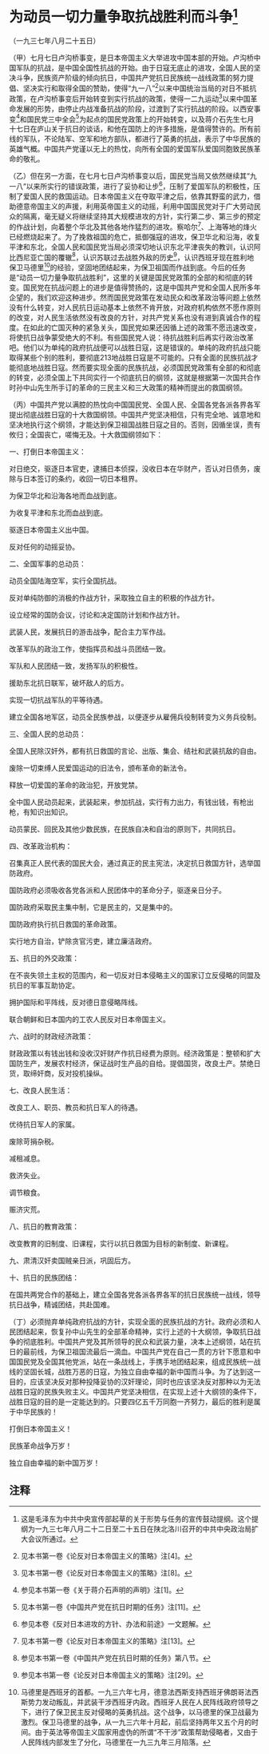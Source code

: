 # 为动员一切力量争取抗战胜利而斗争[^*]

（一九三七年八月二十五日）

（甲）七月七日卢沟桥事变，是日本帝国主义大举进攻中国本部的开始。卢沟桥中国军队的抗战，是中国全国性抗战的开始。由于日寇无底止的进攻，全国人民的坚决斗争，民族资产阶级的倾向抗日，中国共产党抗日民族统一战线政策的努力提倡、坚决实行和取得全国的赞助，使得“九一八”[^1]以来中国统治当局的对日不抵抗政策，在卢沟桥事变后开始转变到实行抗战的政策，使得一二九运动[^2]以来中国革命发展的形势，由停止内战准备抗战的阶段，过渡到了实行抗战的阶段。以西安事变[^3]和国民党三中全会[^4]为起点的国民党政策上的开始转变，以及蒋介石先生七月十七日在庐山关于抗日的谈话，和他在国防上的许多措施，是值得赞许的。所有前线的军队，不论陆军、空军和地方部队，都进行了英勇的抗战，表示了中华民族的英雄气概。中国共产党谨以无上的热忱，向所有全国的爱国军队爱国同胞致民族革命的敬礼。

（乙）但在另一方面，在七月七日卢沟桥事变以后，国民党当局又依然继续其“九一八”以来所实行的错误政策，进行了妥协和让步[^5]，压制了爱国军队的积极性，压制了爱国人民的救国运动。日本帝国主义在夺取平津之后，依靠其野蛮的武力，借助德意帝国主义的声援，利用英帝国主义的动摇，利用中国国民党对于广大劳动民众的隔离，毫无疑义将继续坚持其大规模进攻的方针，实行第二步、第三步的预定的作战计划，向着整个华北及其他各地作猛烈的进攻。察哈尔[^6]、上海等地的烽火已经燃烧起来了。为了挽救祖国的危亡，抵御强寇的进攻，保卫华北和沿海，收复平津和东北，全国人民和国民党当局必须深切地认识东北平津丧失的教训，认识阿比西尼亚亡国的覆辙[^7]，认识苏联过去战胜外敌的历史[^8]，认识西班牙现在胜利地保卫马德里[^9]的经验，坚固地团结起来，为保卫祖国而作战到底。今后的任务是“动员一切力量争取抗战胜利”，这里的关键是国民党政策的全部的和彻底的转变。国民党在抗战问题上的进步是值得赞扬的，这是中国共产党和全国人民所多年企望的，我们欢迎这种进步。然而国民党政策在发动民众和改革政治等问题上依然没有什么转变，对人民抗日运动基本上依然不肯开放，对政府机构依然不愿作原则的改变，对人民生活依然没有改良的方针，对共产党关系也没有进到真诚合作的程度。在如此的亡国灭种的紧急关头，国民党如果还因循上述的政策不愿迅速改变，将使抗日战争蒙受绝大的不利。有些国民党人说：待抗战胜利后再实行政治改革吧。他们以为单纯的政府抗战便可以战胜日寇，这是错误的。单纯的政府抗战只能取得某些个别的胜利，要彻底213地战胜日寇是不可能的。只有全面的民族抗战才能彻底地战胜日寇。然而要实现全面的民族抗战，必须国民党政策有全部的和彻底的转变，必须全国上下共同实行一个彻底抗日的纲领，这就是根据第一次国共合作时孙中山先生所手订的革命的三民主义和三大政策的精神而提出的救国纲领。

（丙）中国共产党以满腔的热忱向中国国民党、全国人民、全国各党各派各界各军提出彻底战胜日寇的十大救国纲领。中国共产党坚决相信，只有完全地、诚意地和坚决地执行这个纲领，才能达到保卫祖国战胜日寇之目的。否则，因循坐误，责有攸归；全国丧亡，嗟悔无及。十大救国纲领如下：

一、打倒日本帝国主义：

对日绝交，驱逐日本官吏，逮捕日本侦探，没收日本在华财产，否认对日债务，废除与日本签订的条约，收回一切日本租界。

为保卫华北和沿海各地而血战到底。

为收复平津和东北而血战到底。

驱逐日本帝国主义出中国。

反对任何的动摇妥协。

二、全国军事的总动员：

动员全国陆海空军，实行全国抗战。

反对单纯防御的消极的作战方针，采取独立自主的积极的作战方针。

设立经常的国防会议，讨论和决定国防计划和作战方针。

武装人民，发展抗日的游击战争，配合主力军作战。

改革军队的政治工作，使指挥员和战斗员团结一致。

军队和人民团结一致，发扬军队的积极性。

援助东北抗日联军，破坏敌人的后方。

实现一切抗战军队的平等待遇。

建立全国各地军区，动员全民族参战，以便逐步从雇佣兵役制转变为义务兵役制。

三、全国人民的总动员：

全国人民除汉奸外，都有抗日救国的言论、出版、集会、结社和武装抗敌的自由。

废除一切束缚人民爱国运动的旧法令，颁布革命的新法令。

释放一切爱国的革命的政治犯，开放党禁。

全中国人民动员起来，武装起来，参加抗战，实行有力出力，有钱出钱，有枪出枪，有知识出知识。

动员蒙民、回民及其他少数民族，在民族自决和自治的原则下，共同抗日。

四、改革政治机构：

召集真正人民代表的国民大会，通过真正的民主宪法，决定抗日救国方针，选举国防政府。

国防政府必须吸收各党各派和人民团体中的革命分子，驱逐亲日分子。

国防政府采取民主集中制，它是民主的，又是集中的。

国防政府执行抗日救国的革命政策。

实行地方自治，铲除贪官污吏，建立廉洁政府。

五、抗日的外交政策：

在不丧失领土主权的范围内，和一切反对日本侵略主义的国家订立反侵略的同盟及抗日的军事互助协定。

拥护国际和平阵线，反对德日意侵略阵线。

联合朝鲜和日本国内的工农人民反对日本帝国主义。

六、战时的财政经济政策：

财政政策以有钱出钱和没收汉奸财产作抗日经费为原则。经济政策是：整顿和扩大国防生产，发展农村经济，保证战时生产品的自给。提倡国货，改良土产。禁绝日货，取缔奸商，反对投机操纵。

七、改良人民生活：

改良工人、职员、教员和抗日军人的待遇。

优待抗日军人的家属。

废除苛捐杂税。

减租减息。

救济失业。

调节粮食。

赈济灾荒。

八、抗日的教育政策：

改变教育的旧制度、旧课程，实行以抗日救国为目标的新制度、新课程。

九、肃清汉奸卖国贼亲日派，巩固后方。

十、抗日的民族团结：

在国共两党合作的基础上，建立全国各党各派各界各军的抗日民族统一战线，领导抗日战争，精诚团结，共赴国难。

（丁）必须抛弃单纯政府抗战的方针，实现全面的民族抗战的方针。政府必须和人民团结起来，恢复孙中山先生的全部革命精神，实行上述的十大纲领，争取抗日战争的彻底胜利。中国共产党及其所领导的民众和武装力量，决本上述纲领，站在抗日的最前线，为保卫祖国流最后一滴血。中国共产党在自己一贯的方针下愿意和中国国民党及全国其他党派，站在一条战线上，手携手地团结起来，组成民族统一战线的坚固长城，战胜万恶的日寇，为独立自由幸福的新中国而斗争。为了达到这一目的，应该坚决反对那种投降妥协的汉奸理论，同时也应该坚决反对那种以为无法战胜日寇的民族失败主义。中国共产党坚决相信，在实现上述十大纲领的条件下，战胜日寇的目的是一定能达到的。只要四亿五千万同胞一齐努力，最后的胜利是属于中华民族的！

打倒日本帝国主义！

民族革命战争万岁！

独立自由幸福的新中国万岁！

## 注释

[^*]:这是毛泽东为中共中央宣传部起草的关于形势与任务的宣传鼓动提纲。这个提纲为一九三七年八月二十二日至二十五日在陕北洛川召开的中共中央政治局扩大会议所通过。
[^1]:见本书第一卷《论反对日本帝国主义的策略》注[4]。
[^2]:见本书第一卷《论反对日本帝国主义的策略》注[8]。
[^3]:参见本书第一卷《关于蒋介石声明的声明》注[1]。
[^4]:见本书第一卷《中国共产党在抗日时期的任务》注[11]。
[^5]:参见本卷《反对日本进攻的方针、办法和前途》一文题解。
[^6]:见本书第一卷《论反对日本帝国主义的策略》注[13]。
[^7]:参见本书第一卷《中国共产党在抗日时期的任务》第八节。
[^8]:参见本书第一卷《论反对日本帝国主义的策略》注[29]。
[^9]:马德里是西班牙的首都。一九三六年七月，德意法西斯支持西班牙佛朗哥法西斯势力发动叛乱，并武装干涉西班牙内政。西班牙人民在人民阵线政府领导之下，进行了保卫民主反对侵略的英勇抗战。这个战争，以马德里的保卫战最为激烈。保卫马德里的战争，从一九三六年十月起，前后坚持两年又五个月的时间。由于英法等帝国主义国家用虚伪的所谓“不干涉”政策帮助侵略者，又由于人民阵线内部发生了分化，马德里在一九三九年三月陷落。
